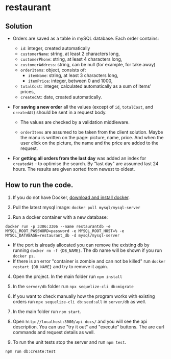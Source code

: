 # restaurant

## Solution

- Orders are saved as a table in mySQL database. Each order contains:
  - `id`: integer, created automatically
  - `customerName`: string, at least 2 characters long,
  - `customerPhone`: string, at least 4 characters long,
  - `customerAddress`: string, can be null (for example, for take away)
  - `orderItems`: object, consists of:
    - `itemName`: string, at least 3 characters long,
    - `itemPrice`: integer, between 0 and 1000,
  - `totalCost`: integer, calculated automatically as a sum of items' prices,
  - `createdAt`: date, created automatically.
- For **saving a new order** all the values (except of `id`, `totalCost`, and `createdAt`) should be sent in a request body.
  - The values are checked by a validation middleware.

  - `orderItems` are assumed to be taken from the client solution. Maybe the manu is written on the page: picture, name, price. And when the user click on the picture, the name and the price are added to the request.

- For **getting all orders from the last day** was added an index for `createdAt` - to optimise the search. By "last day" are assumed last 24 hours. The results are given sorted from newest to oldest.

## How to run the code.

1. If you do not have Docker, [download and install docker](https://docs.docker.com/get-docker/).

2. Pull the latest mysql image: `docker pull mysql/mysql-server`

3. Run a docker container with a new database:

`docker run -p 3306:3306 --name restaurantdb -e MYSQL_ROOT_PASSWORD=password -e MYSQL_ROOT_HOST=% -e MYSQL_DATABASE=restaurant_db -d mysql/mysql-server`


  - If the port is already allocated you can remove the existing db by running `docker rm -f {DB_NAME}`. The db name will be shown if you run `docker ps`.
  - If there is an error "container is zombie and can not be killed" run `docker restart {DB_NAME}` and try to remove it again.


4. Open the project. In the main folder run `npm install`

5. In the `server/db` folder run `npx sequelize-cli db:migrate`
6. If you want to check manually how the program works with existing orders run `npx sequelize-cli db:seed:all` in `server/db` as well.
7. In the main folder run `npm start`.
8. Open `http://localhost:3000/api-docs/` and you will see the api description. You can use "try it out" and "execute" buttons. The are curl commands and request details as well.
9. To run the unit tests stop the server and run `npm test`.

`npm run db:create:test`
